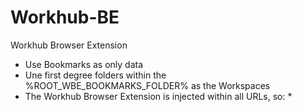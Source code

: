 # Workhub-BE

Workhub Browser Extension

* Use Bookmarks as only data
* Une first degree folders within the %ROOT_WBE_BOOKMARKS_FOLDER% as the Workspaces
* The Workhub Browser Extension is injected within all URLs, so:
  * 